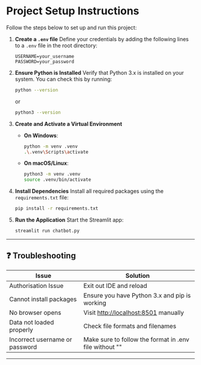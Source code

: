 # Project Setup Instructions

Follow the steps below to set up and run this project:

1. **Create a `.env` file**
   Define your credentials by adding the following lines to a `.env` file in the root directory:

   ```env
   USERNAME=your_username
   PASSWORD=your_password
   ```

2. **Ensure Python is Installed**
   Verify that Python 3.x is installed on your system. You can check this by running:

   ```bash
   python --version
   ```

   or

   ```bash
   python3 --version
   ```

3. **Create and Activate a Virtual Environment**

   - **On Windows**:

     ```bash
     python -m venv .venv
     .\.venv\Scripts\activate
     ```

   - **On macOS/Linux**:
     ```bash
     python3 -m venv .venv
     source .venv/bin/activate
     ```

4. **Install Dependencies**
   Install all required packages using the `requirements.txt` file:

   ```bash
   pip install -r requirements.txt
   ```

5. **Run the Application**
   Start the Streamlit app:
   ```bash
   streamlit run chatbot.py
   ```

---

## ❓ Troubleshooting

| Issue                          | Solution                                                      |
| ------------------------------ | ------------------------------------------------------------- |
| Authorisation Issue            | Exit out IDE and reload                                       |
| Cannot install packages        | Ensure you have Python 3.x and pip is working                 |
| No browser opens               | Visit [http://localhost:8501](http://localhost:8501) manually |
| Data not loaded properly       | Check file formats and filenames                              |
| Incorrect username or password | Make sure to follow the format in .env file without ""        |

---
